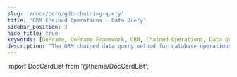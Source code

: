 ```yaml
---
slug: '/docs/core/gdb-chaining-query'
title: 'ORM Chained Operations - Data Query'
sidebar_position: 3
hide_title: true
keywords: [GoFrame, GoFrame Framework, ORM, Chained Operations, Data Query, gdb, Database, Query Methods, Relational Mapping, Developer Guide]
description: "The ORM chained data query method for database operations using the GoFrame framework. Through chained operations, developers can more conveniently construct query statements, improving query efficiency and code readability. These features provide developers with richer querying capabilities."
---
```


import DocCardList from '@theme/DocCardList';

<DocCardList />
